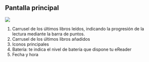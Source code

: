 ## Pantalla principal

![](http://static.energysistem.com/images/manuals/39225/54bfec892decc.jpg)

1. Carrusel de los últimos libros leídos, indicando la progresión de la lectura mediante la barra de puntos.
2. Carrusel de los últimos libros añadidos
3. Iconos principales
4. Batería: te indica el nivel de batería que dispone tu eReader
5. Fecha y hora
